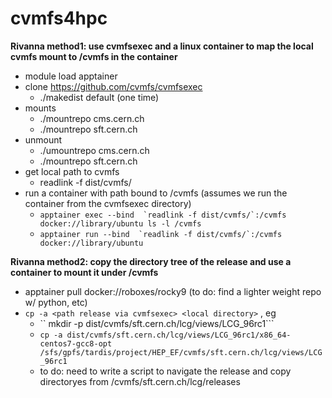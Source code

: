 # cvmfs4hpc

**Rivanna method1: use cvmfsexec and a linux container to map the local cvmfs mount to /cvmfs in the container**
- module load apptainer
- clone https://github.com/cvmfs/cvmfsexec
  - ./makedist default  (one time)
- mounts
  - ./mountrepo  cms.cern.ch
  - ./mountrepo  sft.cern.ch
- unmount
  - ./umountrepo  cms.cern.ch
  - ./mountrepo sft.cern.ch
- get local path to cvmfs
  - readlink -f dist/cvmfs/
- run a container with path bound to /cvmfs (assumes we run the container from the cvmfsexec directory)
  - ```apptainer exec --bind  `readlink -f dist/cvmfs/`:/cvmfs docker://library/ubuntu ls -l /cvmfs ```
  - ```apptainer run --bind  `readlink -f dist/cvmfs/`:/cvmfs docker://library/ubuntu ```

**Rivanna method2: copy the directory tree of the release and use a container to mount it under /cvmfs**
- apptainer pull docker://roboxes/rocky9 (to do: find a lighter weight repo w/ python, etc)
- ```cp -a <path release via cvmfsexec> <local directory>``` , eg
  - `` mkdir -p dist/cvmfs/sft.cern.ch/lcg/views/LCG_96rc1```
  - ```cp -a dist/cvmfs/sft.cern.ch/lcg/views/LCG_96rc1/x86_64-centos7-gcc8-opt /sfs/gpfs/tardis/project/HEP_EF/cvmfs/sft.cern.ch/lcg/views/LCG_96rc1```
  - to do: need to write a script to navigate the release and copy directoryes from /cvmfs/sft.cern.ch/lcg/releases
